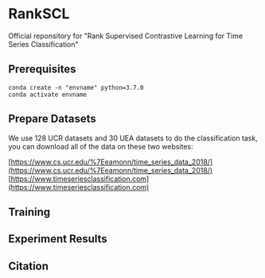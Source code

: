 # RankSCL
Official reponsitory for "Rank Supervised Contrastive Learning for Time Series Classification"

## Prerequisites
```pyhton
conda create -n "envname" python=3.7.0
conda activate envname
```

## Prepare Datasets
We use 128 UCR datasets and 30 UEA datasets to do the classification task, you can download all of the data on these two websites:

[https://www.cs.ucr.edu/%7Eeamonn/time_series_data_2018/](https://www.cs.ucr.edu/%7Eeamonn/time_series_data_2018/)
[https://www.timeseriesclassification.com](https://www.timeseriesclassification.com)


## Training


## Experiment Results


## Citation

